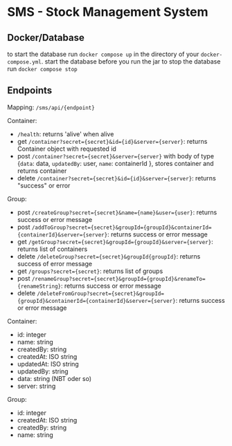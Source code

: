 # SMS - Stock Management System

## Docker/Database
to start the database run `docker compose up` in the directory of your `docker-compose.yml`.
start the database before you run the jar
to stop the database run `docker compose stop`

## Endpoints

Mapping: `/sms/api/{endpoint}`

Container:
- `/health`: returns 'alive' when alive
- get `/container?secret={secret}&id={id}&server={server}`: returns Container object with requested id 
- post `/container?secret={secret}&server={server}` with body of type {`data`: data, `updatedBy`: user, `name`: containerId }, stores container and returns container
- delete `/container?secret={secret}&id={id}&server={server}`: returns "success" or error

Group:
- post `/createGroup?secret={secret}&name={name}&user={user}`: returns success or error message
- post `/addToGroup?secret={secret}&groupId={groupId}&containerId={containerId}&server={server}`: returns success or error message
- get `/getGroup?secret={secret}&groupId={groupId}&server={server}`: returns list of containers
- delete `/deleteGroup?secret={secret}&groupId{groupId}`: returns success of error message
- get `/groups?secret={secret}`: returns list of groups
- post `/renameGroup?secret={secret}&groupId={groupId}&renameTo={renameString}`: returns success or error message
- delete `/deleteFromGroup?secret={secret}&groupId={groupId}&containerId={containerId}&server={server}`: returns success or error message


Container:
- id: integer
- name: string
- createdBy: string
- createdAt: ISO string
- updatedAt: ISO string
- updatedBy: string
- data: string (NBT oder so)
- server: string

Group:
- id: integer
- createdAt: ISO string
- createdBy: string
- name: string